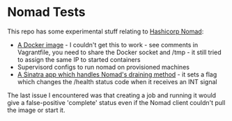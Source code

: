 # Nomad Tests

This repo has some experimental stuff relating to [Hashicorp Nomad](https://github.com/hashicorp/nomad):

* [A Docker image](nomad-agent/Dockerfile) - I couldn't get this to work - see comments in Vagrantfile, you need to share the Docker socket and /tmp - it still tried to assign the same IP to started containers
* Supervisord configs to run nomad on provisioned machines
* [A Sinatra app which handles Nomad's draining method](drainable-app/Dockerfile) - it sets a flag which changes the /health status code when it receives an INT signal

The last issue I encountered was that creating a job and running it would give a false-positive 'complete' status even
if the Nomad client couldn't pull the image or start it. 
